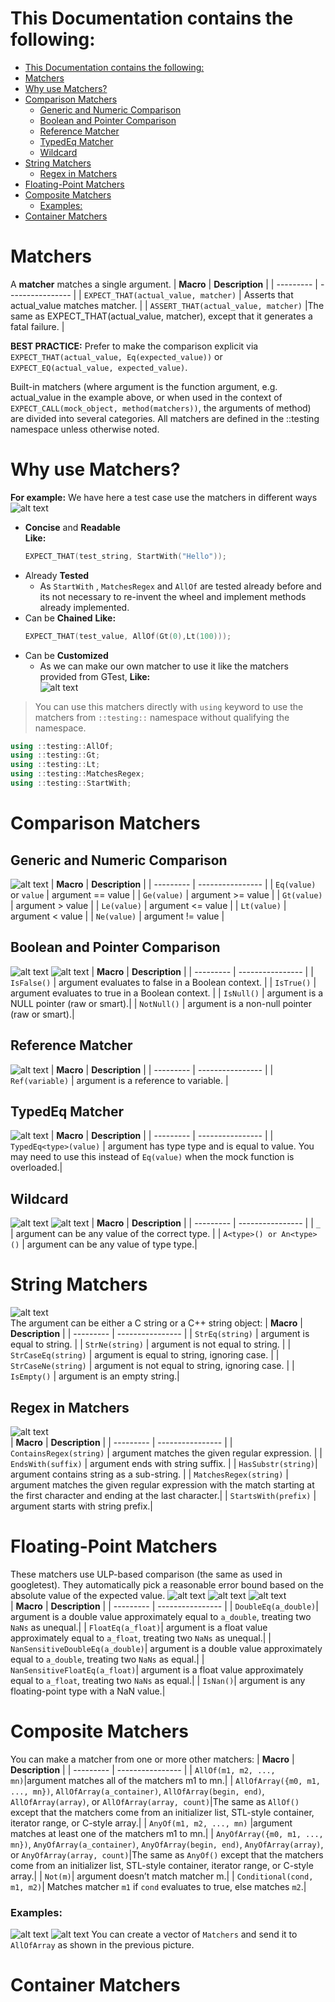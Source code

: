 # This Documentation contains the following:
- [This Documentation contains the following:](#this-documentation-contains-the-following)
- [Matchers](#matchers)
- [Why use Matchers?](#why-use-matchers)
- [Comparison Matchers](#comparison-matchers)
  - [Generic and Numeric Comparison](#generic-and-numeric-comparison)
  - [Boolean and Pointer Comparison](#boolean-and-pointer-comparison)
  - [Reference Matcher](#reference-matcher)
  - [TypedEq Matcher](#typedeq-matcher)
  - [Wildcard](#wildcard)
- [String Matchers](#string-matchers)
  - [Regex in Matchers](#regex-in-matchers)
- [Floating-Point Matchers](#floating-point-matchers)
- [Composite Matchers](#composite-matchers)
    - [Examples:](#examples)
- [Container Matchers](#container-matchers)

# Matchers
A **matcher** matches a single argument.
| **Macro** | **Description**  |
| --------- | ---------------- |
| `EXPECT_THAT(actual_value, matcher)`	| Asserts that actual_value matches matcher. |
| `ASSERT_THAT(actual_value, matcher)`  |The same as EXPECT_THAT(actual_value, matcher), except that it generates a fatal failure. |

**BEST PRACTICE:** Prefer to make the comparison explicit via `EXPECT_THAT(actual_value, Eq(expected_value))` or `EXPECT_EQ(actual_value, expected_value)`.

Built-in matchers (where argument is the function argument, e.g. actual_value in the example above, or when used in the context of `EXPECT_CALL(mock_object, method(matchers))`, the arguments of method) are divided into several categories. All matchers are defined in the ::testing namespace unless otherwise noted.

# Why use Matchers?
**For example:**
We have here a test case use the matchers in different ways<br>
![alt text](Images/image43.png)<br>
- **Concise** and **Readable** <br>
    **Like:**<br>
    ```c++
    EXPECT_THAT(test_string, StartWith("Hello"));
    ```
- Already **Tested**<br>
  - As `StartWith` , `MatchesRegex` and `AllOf` are tested already before and its not necessary to re-invent the wheel and implement methods already implemented.
- Can be **Chained**
    **Like:**<br>
    ```c++
    EXPECT_THAT(test_value, AllOf(Gt(0),Lt(100)));
    ```
- Can be **Customized**
  - As we can make our own matcher to use it like the matchers provided from GTest, **Like:**<br>
  ![alt text](Images/image44.png)

> You can use this matchers directly with `using` keyword to use the matchers from `::testing::` namespace without qualifying the namespace.

```c++
using ::testing::AllOf;
using ::testing::Gt;
using ::testing::Lt;
using ::testing::MatchesRegex;
using ::testing::StartWith;
```

# Comparison Matchers
## Generic and Numeric Comparison
![alt text](Images/image45.png)
| **Macro** | **Description**  |
| --------- | ---------------- |
| `Eq(value)` or `value` | 	argument == value |
| `Ge(value)`	| argument >= value | 
| `Gt(value)`	| argument > value |
| `Le(value)`	| argument <= value |
| `Lt(value)`	| argument < value |
| `Ne(value)`	| argument != value |

## Boolean and Pointer Comparison
![alt text](Images/image46.png) ![alt text](Images/image47.png)
| **Macro** | **Description**  |
| --------- | ---------------- |
| `IsFalse()` | argument evaluates to false in a Boolean context. |
| `IsTrue()`	| argument evaluates to true in a Boolean context. |
| `IsNull()`	| argument is a NULL pointer (raw or smart).|
| `NotNull()`	| argument is a non-null pointer (raw or smart).|

## Reference Matcher
![alt text](Images/image48.png)
| **Macro** | **Description**  |
| --------- | ---------------- |
| `Ref(variable)`	| argument is a reference to variable. |

## TypedEq Matcher
![alt text](Images/image49.png)
| **Macro** | **Description**  |
| --------- | ---------------- |
| `TypedEq<type>(value)`	| argument has type type and is equal to value. You may need to use this instead of `Eq(value)` when the mock function is overloaded.|

## Wildcard
![alt text](Images/image50.png) ![alt text](Images/image51.png)
| **Macro** | **Description**  |
| --------- | ---------------- |
| `_`	| argument can be any value of the correct type. |
| `A<type>() or An<type>()`	| argument can be any value of type type.|

# String Matchers
![alt text](Images/image52.png)<br>
The argument can be either a C string or a C++ string object:
| **Macro** | **Description**  |
| --------- | ---------------- |
| `StrEq(string)` |	argument is equal to string. |
| `StrNe(string)` |	argument is not equal to string. |
| `StrCaseEq(string)`	| argument is equal to string, ignoring case. |
| `StrCaseNe(string)` |	argument is not equal to string, ignoring case. |
| `IsEmpty()` |	argument is an empty string.|

## Regex in Matchers
![alt text](Images/image53.png)<br>
| **Macro** | **Description**  |
| --------- | ---------------- |
| `ContainsRegex(string)` |	argument matches the given regular expression. |
| `EndsWith(suffix)` | argument ends with string suffix. |
| `HasSubstr(string)`| argument contains string as a sub-string. |
| `MatchesRegex(string)` | argument matches the given regular expression with the match starting at the first character and ending at the last character.|
| `StartsWith(prefix)` | argument starts with string prefix.|

# Floating-Point Matchers
These matchers use ULP-based comparison (the same as used in googletest). They automatically pick a reasonable error bound based on the absolute value of the expected value. 
![alt text](Images/image54.png)
![alt text](Images/image55.png) ![alt text](Images/image56.png)<br>
| **Macro** | **Description**  |
| --------- | ---------------- |
| `DoubleEq(a_double)`|	argument is a double value approximately equal to `a_double`, treating two `NaNs` as unequal.|
| `FloatEq(a_float)`| argument is a float value approximately equal to `a_float`, treating two `NaNs` as unequal.|
| `NanSensitiveDoubleEq(a_double)`| argument is a double value approximately equal to `a_double`, treating two `NaNs` as equal.|
| `NanSensitiveFloatEq(a_float)`|	argument is a float value approximately equal to `a_float`, treating two `NaNs` as equal.|
| `IsNan()`| argument is any floating-point type with a NaN value.| 


# Composite Matchers
You can make a matcher from one or more other matchers:
| **Macro** | **Description**  |
| --------- | ---------------- |
| `AllOf(m1, m2, ..., mn)`|argument matches all of the matchers m1 to mn.|
| `AllOfArray({m0, m1, ..., mn})`, `AllOfArray(a_container)`, `AllOfArray(begin, end)`, `AllOfArray(array)`, or `AllOfArray(array, count)`|The same as `AllOf()` except that the matchers come from an initializer list, STL-style container, iterator range, or C-style array.|
| `AnyOf(m1, m2, ..., mn)` |argument matches at least one of the matchers m1 to mn.|
| `AnyOfArray({m0, m1, ..., mn})`, `AnyOfArray(a_container)`, `AnyOfArray(begin, end)`, `AnyOfArray(array)`, or `AnyOfArray(array, count)`|The same as `AnyOf()` except that the matchers come from an initializer list, STL-style container, iterator range, or C-style array.|
| `Not(m)`| argument doesn’t match matcher m.|
| `Conditional(cond, m1, m2)`|	Matches matcher `m1` if `cond` evaluates to true, else matches `m2`.|
### Examples:
![alt text](Images/image57.png) ![alt text](Images/image58.png)
You can create a vector of `Matchers` and send it to `AllOfArray` as shown in the previous picture.

# Container Matchers
